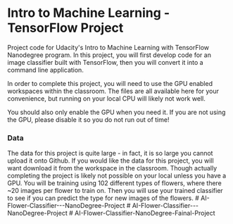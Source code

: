 # Intro to Machine Learning - TensorFlow Project

Project code for Udacity's Intro to Machine Learning with TensorFlow Nanodegree program. In this project, you will first develop code for an image classifier built with TensorFlow, then you will convert it into a command line application.

In order to complete this project, you will need to use the GPU enabled workspaces within the classroom.  The files are all available here for your convenience, but running on your local CPU will likely not work well.

You should also only enable the GPU when you need it. If you are not using the GPU, please disable it so you do not run out of time!

### Data

The data for this project is quite large - in fact, it is so large you cannot upload it onto Github.  If you would like the data for this project, you will want download it from the workspace in the classroom.  Though actually completing the project is likely not possible on your local unless you have a GPU.  You will be training using 102 different types of flowers, where there ~20 images per flower to train on.  Then you will use your trained classifier to see if you can predict the type for new images of the flowers.
#   A I - F l o w e r - C l a s s i f i e r - - - N a n o D e g r e e - P r o j e c t  
 #   A I - F l o w e r - C l a s s i f i e r - - - N a n o D e g r e e - P r o j e c t  
 #   A I - F l o w e r - C l a s s i f i e r - N a n o D e g r e e - F a i n a l - P r o j e c t  
 